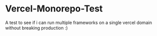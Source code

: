 # Vercel-Monorepo-Test
A test to see if i can run multiple frameworks on a single vercel domain without breaking production :)
